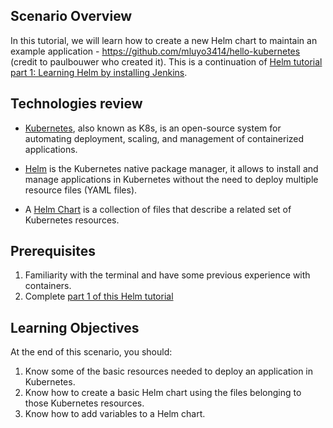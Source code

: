 ## Scenario Overview


In this tutorial, we will learn how to create a new Helm chart to maintain an example application - https://github.com/mluyo3414/hello-kubernetes (credit to paulbouwer who created it). This is a continuation of [Helm tutorial part 1: Learning Helm by installing Jenkins](https://katacoda.com/msuarez/scenarios/1-installing-jenkins-using-helm).


## Technologies review 


* [Kubernetes](https://kubernetes.io/), also known as K8s, is an open-source system for automating deployment, scaling, and management of containerized applications. 

* [Helm](https://helm.sh/) is the Kubernetes native package manager, it allows to install and manage applications in Kubernetes without the need to deploy multiple resource files (YAML files). 

* A [Helm Chart](https://helm.sh/docs/topics/charts/) is a collection of files that describe a related set of Kubernetes resources.


## Prerequisites


1. Familiarity with the terminal and have some previous experience with containers.
2. Complete [part 1 of this Helm tutorial](https://katacoda.com/msuarez/scenarios/1-installing-jenkins-using-helm)


## Learning Objectives

At the end of this scenario, you should:

1. Know some of the basic resources needed to deploy an application in Kubernetes.
2. Know how to create a basic Helm chart using the files belonging to those Kubernetes resources.
3. Know how to add variables to a Helm chart.
